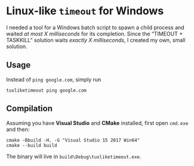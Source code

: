 Linux-like `timeout` for Windows
================================

I needed a tool for a Windows batch script to spawn
a child process and waited _at most X milliseconds_
for its completion. Since the “TIMEOUT + TASKKILL”
solution waits _exactly X milliseconds_, I created
my own, small solution.

Usage
-----

Instead of `ping google.com`, simply run
```
tuxliketimeout ping google.com
```

Compilation
-----------

Assuming you have **Visual Studio** and **CMake**
installed, first open `cmd.exe` and then:
```
cmake -Bbuild -H. -G "Visual Studio 15 2017 Win64"
cmake --build build
```
The binary will live in `build\Debug\tuxliketimeout.exe`.
